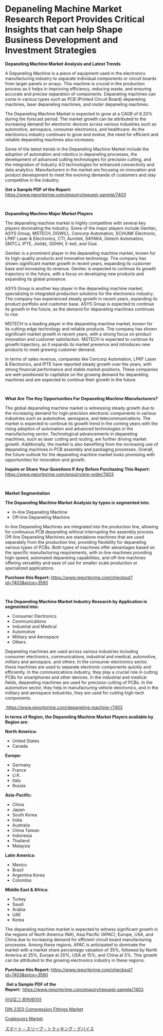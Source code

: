 <p><h1>Depaneling Machine Market Research Report Provides Critical Insights that can help Shape Business Development and Investment Strategies</h1></p><p><strong>Depaneling Machine Market Analysis and Latest Trends</strong></p>
<p><p>A Depaneling Machine is a piece of equipment used in the electronics manufacturing industry to separate individual components or circuit boards from larger panels or arrays. This machine is crucial in the production process as it helps in improving efficiency, reducing waste, and ensuring accurate and precise separation of components. Depaneling machines can come in various types such as PCB (Printed Circuit Board) depaneling machines, laser depaneling machines, and router depaneling machines.</p><p>The Depaneling Machine Market is expected to grow at a CAGR of 6.20% during the forecast period. The market growth can be attributed to the increasing demand for electronic devices across various industries such as automotive, aerospace, consumer electronics, and healthcare. As the electronics industry continues to grow and evolve, the need for efficient and reliable depaneling machines also increases.</p><p>Some of the latest trends in the Depaneling Machine Market include the adoption of automation and robotics in depaneling processes, the development of advanced cutting technologies for precision cutting, and the integration of Industry 4.0 technologies for enhanced connectivity and data analytics. Manufacturers in the market are focusing on innovation and product development to meet the evolving demands of customers and stay competitive in the industry.</p></p>
<p><strong>Get a Sample PDF of the Report:&nbsp;</strong> <a href="https://www.reportprime.com/enquiry/request-sample/7403">https://www.reportprime.com/enquiry/request-sample/7403</a></p>
<p>&nbsp;</p>
<p><strong>Depaneling Machine Major Market Players</strong></p>
<p><p>The depaneling machine market is highly competitive with several key players dominating the industry. Some of the major players include Genitec, ASYS Group, MSTECH, DGWILL, Cencorp Automation, SCHUNK Electronic, LPKF Laser & Electronics, CTI, Aurotek, SAYAKA, Getech Automation, SMTCJ, IPTE, Jielidz, GDHIH, E-keli, and Osai.</p><p>Genitec is a prominent player in the depaneling machine market, known for its high-quality products and innovative technology. The company has shown significant market growth in recent years, expanding its customer base and increasing its revenue. Genitec is expected to continue its growth trajectory in the future, with a focus on developing new products and expanding its global presence.</p><p>ASYS Group is another key player in the depaneling machine market, specializing in integrated production solutions for the electronics industry. The company has experienced steady growth in recent years, expanding its product portfolio and customer base. ASYS Group is expected to continue its growth in the future, as the demand for depaneling machines continues to rise.</p><p>MSTECH is a leading player in the depaneling machine market, known for its cutting-edge technology and reliable products. The company has shown significant market growth in recent years, with a strong focus on product innovation and customer satisfaction. MSTECH is expected to continue its growth trajectory, as it expands its market presence and introduces new products to meet growing customer demand.</p><p>In terms of sales revenue, companies like Cencorp Automation, LPKF Laser & Electronics, and IPTE have reported steady growth over the years, with strong financial performance and stable market positions. These companies are well-positioned to capitalize on the growing demand for depaneling machines and are expected to continue their growth in the future.</p></p>
<p>&nbsp;</p>
<p><strong>What Are The Key Opportunities For Depaneling Machine Manufacturers?</strong></p>
<p><p>The global depaneling machine market is witnessing steady growth due to the increasing demand for high-precision electronic components in various industries such as automotive, aerospace, and telecommunications. The market is expected to continue its growth trend in the coming years with the rising adoption of automation and advanced technologies in the manufacturing sector. Technological advancements in depaneling machines, such as laser cutting and routing, are further driving market growth. Additionally, the market is also benefiting from the increasing use of depaneling machines in PCB assembly and packaging processes. Overall, the future outlook for the depaneling machine market looks promising with opportunities for innovation and growth.</p></p>
<p><strong>Inquire or Share Your Questions If Any Before Purchasing This Report:</strong> <a href="https://www.reportprime.com/enquiry/pre-order/7403">https://www.reportprime.com/enquiry/pre-order/7403</a></p>
<p>&nbsp;</p>
<p><strong>Market Segmentation</strong></p>
<p><strong>The Depaneling Machine Market Analysis by types is segmented into:</strong></p>
<p><ul><li>In-line Depaneling Machine</li><li>Off-line Depaneling Machine</li></ul></p>
<p><p>In-line Depaneling Machines are integrated into the production line, allowing for continuous PCB depaneling without interrupting the assembly process. Off-line Depaneling Machines are standalone machines that are used separately from the production line, providing flexibility for depaneling various types of PCBs. Both types of machines offer advantages based on the specific manufacturing requirements, with in-line machines providing high-speed, automated depaneling capabilities, and off-line machines offering versatility and ease of use for smaller scale production or specialized applications.</p></p>
<p><strong>Purchase this Report:&nbsp;</strong><a href="https://www.reportprime.com/checkout?id=7403&price=3590">https://www.reportprime.com/checkout?id=7403&price=3590</a></p>
<p>&nbsp;</p>
<p><strong>The Depaneling Machine Market Industry Research by Application is segmented into:</strong></p>
<p><ul><li>Consumer Electronics</li><li>Communications</li><li>Industrial and Medical</li><li>Automotive</li><li>Military and Aerospace</li><li>Others</li></ul></p>
<p><p>Depaneling machines are used across various industries including consumer electronics, communications, industrial and medical, automotive, military and aerospace, and others. In the consumer electronics sector, these machines are used to separate electronic components quickly and efficiently. In the communications industry, they play a crucial role in cutting PCBs for smartphones and other devices. In the industrial and medical fields, depaneling machines are used for precision cutting of PCBs. In the automotive sector, they help in manufacturing vehicle electronics, and in the military and aerospace industries, they are used for cutting high-tech components.</p></p>
<p><a href="https://www.reportprime.com/depaneling-machine-r7403">&nbsp;https://www.reportprime.com/depaneling-machine-r7403</a></p>
<p><strong>In terms of Region, the Depaneling Machine Market Players available by Region are:</strong></p>
<p>
    <p> <strong> North America: </strong>
        <ul>
            <li>United States</li>
            <li>Canada</li>
        </ul>
        </p> 
    <p> <strong> Europe: </strong>
        <ul>
            <li>Germany</li>
            <li>France</li>
            <li>U.K.</li>
            <li>Italy</li>
            <li>Russia</li>
        </ul>
        </p> 
    <p> <strong> Asia-Pacific: </strong>
        <ul>
            <li>China</li>
            <li>Japan</li>
            <li>South Korea</li>
            <li>India</li>
            <li>Australia</li>
            <li>China Taiwan</li>
            <li>Indonesia</li>
            <li>Thailand</li>
            <li>Malaysia</li>
        </ul>
        </p> 
    <p> <strong> Latin America: </strong>
        <ul>
            <li>Mexico</li>
            <li>Brazil</li>
            <li>Argentina Korea</li>
            <li>Colombia</li>
        </ul>
        </p> 
    <p> <strong> Middle East & Africa: </strong>
        <ul>
            <li>Turkey</li>
            <li>Saudi</li>
            <li>Arabia</li>
            <li>UAE</li>
            <li>Korea</li>
        </ul>
    </p>
    </p>
<p><p>The depaneling machine market is expected to witness significant growth in the regions of North America (NA), Asia Pacific (APAC), Europe, USA, and China due to increasing demand for efficient circuit board manufacturing processes. Among these regions, APAC is anticipated to dominate the market with a market share percentage valuation of 35%, followed by North America at 25%, Europe at 20%, USA at 15%, and China at 5%. This growth can be attributed to the growing electronics industry in these regions.</p></p>
<p><strong>Purchase this Report: </strong><a href="https://www.reportprime.com/checkout?id=7403&price=3590">https://www.reportprime.com/checkout?id=7403&price=3590</a></p>
<p>&nbsp;<strong>Get a Sample PDF of the Report:&nbsp;&nbsp;</strong><a href="https://www.reportprime.com/enquiry/request-sample/7403">https://www.reportprime.com/enquiry/request-sample/7403</a></p>
<p><strong></strong></p>
<p><p><a href="https://github.com/JosefaRice/Market-Research-Report-List-1/blob/main/213977370557.md">아날로그 콤퍼레이터</a></p><p><a href="https://github.com/juancolorado15/Market-Research-Report-List-3/blob/main/din-2353-compression-fittings-market.md">DIN 2353 Compression Fittings Market</a></p><p><a href="https://github.com/mahnoor2003/Market-Research-Report-List-5/blob/main/coalescers-market.md">Coalescers Market</a></p><p><a href="https://github.com/NikitaBruen/Market-Research-Report-List-1/blob/main/595288960017.md">スマート・スリープ・トラッキング・デバイス</a></p></p>